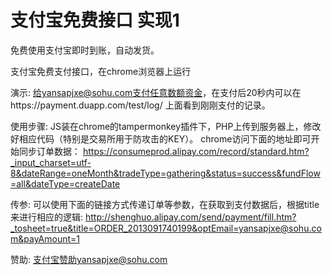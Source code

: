 支付宝免费接口 实现1
====================
免费使用支付宝即时到账，自动发货。

支付宝免费支付接口，在chrome浏览器上运行

演示:
给yansapjxe@sohu.com支付任意数额资金，在支付后20秒内可以在https://payment.duapp.com/test/log/    上面看到刚刚支付的记录。

使用步骤:
JS装在chrome的tampermonkey插件下，PHP上传到服务器上，修改好相应代码（特别是交易所用于防攻击的KEY）。
chrome访问下面的地址即可开始同步订单数据：
https://consumeprod.alipay.com/record/standard.htm?_input_charset=utf-8&dateRange=oneMonth&tradeType=gathering&status=success&fundFlow=all&dateType=createDate

传参:
可以使用下面的链接方式传递订单等参数，在获取到支付数据后，根据title来进行相应的逻辑:
http://shenghuo.alipay.com/send/payment/fill.htm?_tosheet=true&title=ORDER_2013091740199&optEmail=yansapjxe@sohu.com&payAmount=1

赞助:
支付宝赞助yansapjxe@sohu.com